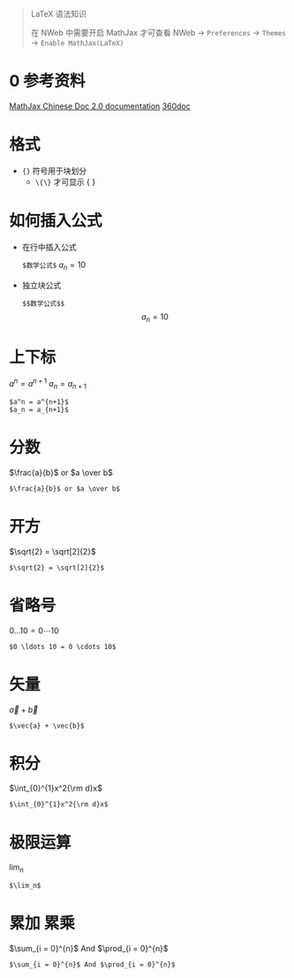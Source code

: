 >LaTeX 语法知识
>
>在 NWeb 中需要开启 MathJax 才可查看
>NWeb -> `Preferences` -> `Themes` -> `Enable MathJax(LaTeX)`

# 0 参考资料

[MathJax Chinese Doc 2.0 documentation](http://mathjax-chinese-doc.readthedocs.io/en/latest/start.html)
[360doc](http://www.360doc.com/content/14/0930/23/9482_413578190.shtml)

# 格式

* `{}` 符号用于块划分
    * `\{\}` 才可显示 { }

# 如何插入公式

* 在行中插入公式

    `$数学公式$` 
    $a_n=10$

* 独立块公式
    
    `$$数学公式$$`
    $$a_n = 10$$

# 上下标


$a^n = a^{n+1}$
$a_n = a_{n+1}$

```
$a^n = a^{n+1}$
$a_n = a_{n+1}$
```

# 分数

$\frac{a}{b}$ or $a \over b$

```
$\frac{a}{b}$ or $a \over b$
```

# 开方

$\sqrt{2} = \sqrt[2]{2}$

```
$\sqrt{2} = \sqrt[2]{2}$
```

# 省略号

$0 \ldots 10 = 0 \cdots 10$

```
$0 \ldots 10 = 0 \cdots 10$
```

# 矢量

$\vec{a} + \vec{b}$

```
$\vec{a} + \vec{b}$
```

# 积分

$\int_{0}^{1}x^2{\rm d}x$

```
$\int_{0}^{1}x^2{\rm d}x$
```

# 极限运算

$\lim_n$

```
$\lim_n$
```

# 累加 累乘

$\sum_{i = 0}^{n}$ And $\prod_{i = 0}^{n}$

```
$\sum_{i = 0}^{n}$ And $\prod_{i = 0}^{n}$
```



